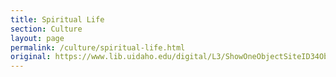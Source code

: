 ```yaml
---
title: Spiritual Life
section: Culture
layout: page
permalink: /culture/spiritual-life.html
original: https://www.lib.uidaho.edu/digital/L3/ShowOneObjectSiteID34ObjectID102.html
---
```

